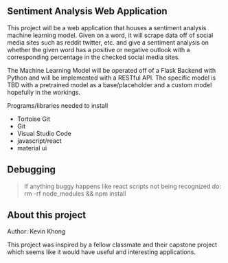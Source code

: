 ## Sentiment Analysis Web Application

This project will be a web application that houses a sentiment analysis machine learning model. Given on a word, it will scrape data off of social media sites such as reddit twitter, etc. and give a sentiment analysis on whether the given word has a positive or negative outlook with a corresponding percentage in the checked social media sites.

The Machine Learning Model will be operated off of a Flask Backend with Python and will be implemented with a RESTful API. The specific model is TBD with a pretrained model as a base/placeholder and a custom model hopefully in the workings.

Programs/libraries needed to install
- Tortoise Git
- Git 
- Visual Studio Code
- javascript/react
- material ui 

## Debugging

> If anything buggy happens like react scripts not being recognized do:
rm -rf node_modules && npm install


## About this project

Author: Kevin Khong

This project was inspired by a fellow classmate and their capstone project which seems like it would have useful and interesting applications.
